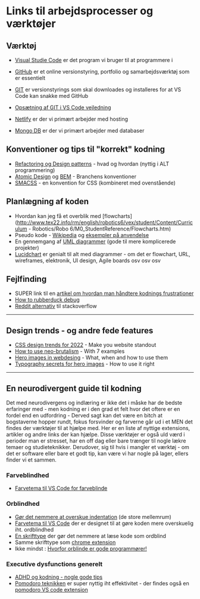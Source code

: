 # Links til arbejdsprocesser og værktøjer

## Værktøj
* [Visual Studie Code](https://code.visualstudio.com/) er det program vi bruger til at programmere i
* [GitHub](https://github.com/) er et online versionstyring, portfolio og samarbejdsværktøj som er essentielt
* [GIT](https://git-scm.com/) er versionstyrings som skal downloades og installeres for at VS Code kan snakke med GitHub
* [Opsætning af GIT i VS Code vejledning](https://www.geeksforgeeks.org/how-to-install-git-in-vs-code/) 

* [Netlify](https://app.netlify.com/) er der vi primært arbejder med hosting
* [Mongo DB](https://www.mongodb.com/) er der vi primært arbejder med databaser

## Konventioner og tips til "korrekt" kodning

* [Refactoring og Design patterns](https://refactoring.guru/) - hvad og hvordan (nyttig i ALT programmering)
* [Atomic Design](https://bradfrost.com/blog/post/atomic-web-design/) og [BEM](https://getbem.com/) - Branchens konventioner
* [SMACSS](http://smacss.com/) - en konvention for CSS (kombineret med ovenstående)


## Planlægning af koden

* Hvordan kan jeg få et overblik med [flowcharts](http://www.tex22.info/rm/english/robotics6/vex/student/Content/Curriculum - Robotics/Robo 6/M0_StudentReference/Flowcharts.htm) 
* Pseudo kode - [Wikipedia](https://en.wikipedia.org/wiki/Pseudocode) og [eksempler på anvendelse](https://www.unf.edu/~broggio/cop2221/2221pseu.htm)
* En gennemgang af [UML diagrammer](https://www.edrawsoft.com/what-is-uml-diagram.html?gclid=CjwKCAjw6MKXBhA5EiwANWLODF9cYZz1zyU94ub77CImMVqQU1udCAMDI5BmgOaLpAEtHjH20JQgVBoCUWUQAvD_BwE) (gode til mere komplicerede projekter)
* [Lucidchart](https://lucid.app/) er genialt til alt med diagrammer - om det er flowchart, URL, wireframes, elektronik, UI design, Agile boards osv osv osv

## Fejlfinding

* SUPER link til en [artikel om hvordan man håndtere kodnings frustrationer](https://www.codingame.com/blog/dealing-with-programming-frustration-the-right-way/)
* [How to rubberduck debug](https://en.wikipedia.org/wiki/Rubber_duck_debugging)
* [Reddit alternativ](https://www.reddit.com/r/learnprogramming/) til stackoverflow

---

## Design trends - og andre fede features
* [CSS design trends for 2022](https://99designs.dk/blog/trends/web-design-trends/) - Make you website standout
* [How to use neo-brutalism](https://elementor.com/blog/brutalism-in-web-design/) - With 7 examples
* [Hero images in webdesing](https://design4users.com/hero-images-in-web-design/) - What, when and how to use them
* [Typography secrets for hero images](https://creativemarket.com/blog/6-typography-secrets-that-will-make-your-hero-images-explosive) - How to use it right

---

## En neurodivergent guide til kodning
Det med neurodivergens og indlæring er ikke det i måske har de bedste erfaringer med - men kodning er i den grad et felt hvor det oftere er en fordel end en udfordring - Derved sagt kan det være en bitch at bogstaverne hopper rundt, fokus forsvinder og farverne går ud i et MEN det findes der værktøjer til at hjælpe med. Her er en liste af nyttige extensions, artikler og andre links der kan hjælpe.
Disse værktøjer er også uld værd i perioder man er stresset, har en off dag eller bare trænger til nogle lækre temaer og studieteknikker. 
Derudover, sig til hvis i mangler et værktøj - om det er software eller bare et godt tip, kan være vi har nogle på lager, ellers finder vi et sammen.

### Farveblindhed

* [Farvetema til VS Code for farveblinde](https://marketplace.visualstudio.com/items?itemName=PedroFonsecaDEV.dark-plus-colorblind)

### Orblindhed

* [Gør det nemmere at overskue indentation](https://marketplace.visualstudio.com/items?itemName=oderwat.indent-rainbow) (de store mellemrum)
* [Farvetema til VS Code](https://marketplace.visualstudio.com/items?itemName=devyl60.devyl60) der er designet til at gøre koden mere overskuelig iht. ordblindhed
* [En skrifttype](https://dev.to/deadlybyte/have-dyslexia-make-coding-easier-in-visual-studio-code-4kmg) der gør det nemmere at læse kode som ordblind
* Samme skrifttype som [chrome extension](https://chrome.google.com/webstore/detail/dyslexia-friendly/miepjgfkkommhllbbjaedffcpkncboeo)  
* Ikke mindst : [Hvorfor orblinde er gode programmører!](https://www.bcs.org/articles-opinion-and-research/why-dyslexics-make-good-coders/)

### Executive dysfunctions generelt
* [ADHD og kodning - nogle gode tips](https://dev.to/abbeyperini/coding-and-adhd-adhd-brains-im1)
* [Pomodoro teknikken](https://en.wikipedia.org/wiki/Pomodoro_Technique) er super nyttig iht effektivitet - der findes også en [pomodoro VS code extension](https://marketplace.visualstudio.com/items?itemName=yahya-gilany.vscode-pomodoro)
